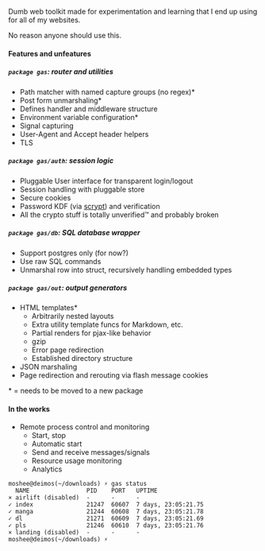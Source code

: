 Dumb web toolkit made for experimentation and learning that I end up using for all of my websites.

No reason anyone should use this.

#### Features and unfeatures

##### `package gas`: router and utilities

- Path matcher with named capture groups (no regex)*
- Post form unmarshaling*
- Defines handler and middleware structure
- Environment variable configuration*
- Signal capturing
- User-Agent and Accept header helpers
- TLS

##### `package gas/auth`: session logic

- Pluggable User interface for transparent login/logout
- Session handling with pluggable store
- Secure cookies
- Password KDF (via [scrypt][1]) and verification
- All the crypto stuff is totally unverified™ and probably broken

[1]: http://www.tarsnap.com/scrypt.html

##### `package gas/db`: SQL database wrapper

- Support postgres only (for now?)
- Use raw SQL commands
- Unmarshal row into struct, recursively handling embedded types

##### `package gas/out`: output generators

- HTML templates*
	- Arbitrarily nested layouts
	- Extra utility template funcs for Markdown, etc.
	- Partial renders for pjax-like behavior
	- gzip
	- Error page redirection
	- Established directory structure
- JSON marshaling
- Page redirection and rerouting via flash message cookies

\* = needs to be moved to a new package

#### In the works

- Remote process control and monitoring
	- Start, stop
	- Automatic start
	- Send and receive messages/signals
	- Resource usage monitoring
	- Analytics

```
moshee@deimos(~/downloads) ⚡ gas status
  NAME                PID    PORT   UPTIME
× airlift (disabled)  -      -      -
✓ index               21247  60607  7 days, 23:05:21.75
✓ manga               21244  60608  7 days, 23:05:21.78
✓ dl                  21271  60609  7 days, 23:05:21.69
✓ pls                 21246  60610  7 days, 23:05:21.76
× landing (disabled)  -      -      -
moshee@deimos(~/downloads) ⚡
```
